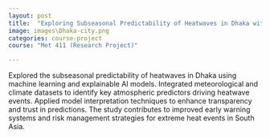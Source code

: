 ```yaml
---
layout: post
title:  "Exploring Subseasonal Predictability of Heatwaves in Dhaka with Explainable AI Model"
image: images\Dhaka-city.png
categories: course-project
course: "Met 411 (Research Project)"

---
```

Explored the subseasonal predictability of heatwaves in Dhaka using machine learning and explainable AI models. Integrated meteorological and climate datasets to identify key atmospheric predictors driving heatwave events. Applied model interpretation techniques to enhance transparency and trust in predictions. The study contributes to improved early warning systems and risk management strategies for extreme heat events in South Asia.
